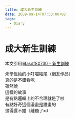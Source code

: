 ```yaml
---
title: 成大新生訓練
date: 2009-09-14T07:50:00+08
tags:
  - Diary
---
```

# 成大新生訓練

本文引用自[asdf80730 - 新生訓練](http://asdf80730.pixnet.net/blog/post/721296)  
  
朱學恆給的小叮噹結尾（網友作品）  
真的是不錯看呢  
雖然說  
這樣的故事  
是有點邏輯上的不合理就是了啦  
有點好奇這個漫畫是誰畫的  
畫得還不錯（離題了xd
